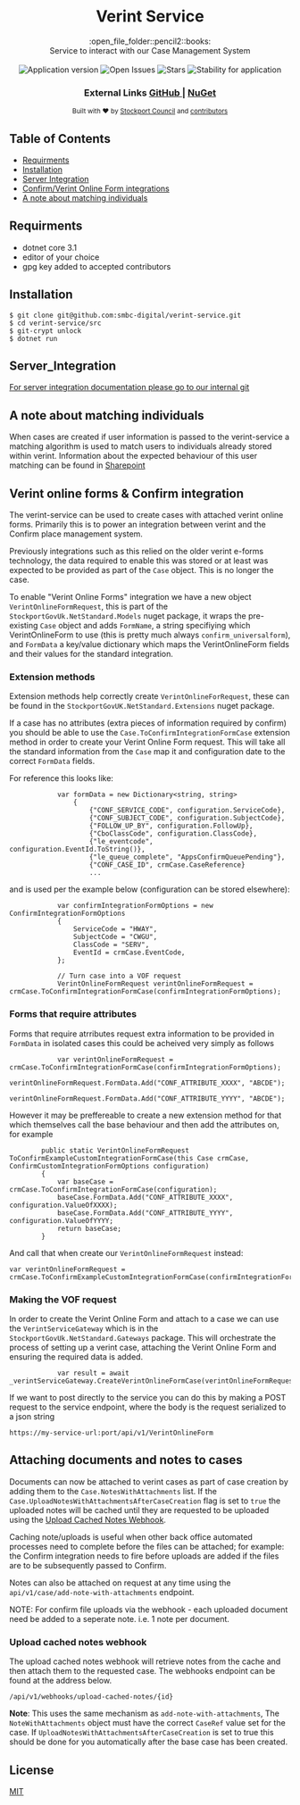 <h1 align="center">Verint Service</h1>

<div align="center">
  :open_file_folder::pencil2::books:
</div>
<div align="center">
Service to interact with our Case Management System
</div>

<br />

<div align="center">
  <img alt="Application version" src="https://img.shields.io/badge/version-1.0.0-brightgreen.svg?style=flat-square" />
  <img alt="Open Issues" src="https://img.shields.io/github/issues/smbc-digital/verint-service">
    <img alt="Stars" src="https://img.shields.io/github/stars/smbc-digital/verint-service">
  <img alt="Stability for application" src="https://img.shields.io/badge/stability-stable-brightgreen.svg?style=flat-square" />
</div>

<div align="center">
  <h3>
    External Links
    <a href="https://github.com/smbc-digital">
      GitHub
    </a>
    <span> | </span>
    <a href="https://www.nuget.org/profiles/Stockport-Council">
      NuGet
    </a>
  </h3>
</div>

<div align="center">
  <sub>Built with ❤︎ by
  <a href="https://www.stockport.gov.uk">Stockport Council</a> and
  <a href="">
    contributors
  </a>
</div>


## Table of Contents
- [Requirments](#requirments)
- [Installation](#installation)
- [Server Integration](#server_integration) 
- [Confirm/Verint Online Form integrations](#Confirm-and-Verint-Online-Form-integrations)
- [A note about matching individuals](#a-note-about-matching-individuals)

## Requirments
- dotnet core 3.1
- editor of your choice
- gpg key added to accepted contributors


## Installation
```console
$ git clone git@github.com:smbc-digital/verint-service.git
$ cd verint-service/src
$ git-crypt unlock
$ dotnet run
```

## Server_Integration

[For server integration documentation please go to our internal git](https://git.stockport.gov.uk/devs/dts-documentation/wikis/Verint-Service-Integration)

## A note about matching individuals

When cases are created if user information is passed to the verint-service a matching algorithm is used to match users to individuals already stored within verint. Information about the expected behaviour of this user matching can be found in [Sharepoint](https://stockportcouncil.sharepoint.com/:w:/r/sites/col/dbd/_layouts/15/doc2.aspx?sourcedoc=%7B42D5148B-1BB4-4C1A-BCEE-F4C490C39FC8%7D&file=Verint%20user%20matching%20scoring%20.docx&action=default&mobileredirect=true&cid=c521fe92-43fa-4708-b88d-6b3e856f33a6)

## Verint online forms & Confirm integration

The verint-service can be used to create cases with attached verint online forms. Primarily this is to power an integration between verint and the Confirm place management system.

Previously integrations such as this relied on the older verint e-forms technology, the data required to enable this was stored or at least was expected to be provided as part of the `Case` object. This is no longer the case.

To enable "Verint Online Forms" integration we have a new object `VerintOnlineFormRequest`, this is part of the `StockportGovUk.NetStandard.Models` nuget package, it wraps the pre-existing `Case` object and adds `FormName`, a string specifiying which VerintOnlineForm to use (this is pretty much always `confirm_universalform`), and `FormData` a key/value dictionary which maps the VerintOnlineForm fields and their values for the standard integration.

### Extension methods

Extension methods help correctly create `VerintOnlineForRequest`, these can be found in the `StockportGovUK.NetStandard.Extensions` nuget package.

If a case has no attributes (extra pieces of information required by confirm) you should be able to use the `Case.ToConfirmIntegrationFormCase` extension method in order to create your Verint Online Form request. This will take all the standard information from the `Case` map it and configuration date to the correct `FormData` fields.

For reference this looks like:

```
            var formData = new Dictionary<string, string>
                {
                    {"CONF_SERVICE_CODE", configuration.ServiceCode},
                    {"CONF_SUBJECT_CODE", configuration.SubjectCode},
                    {"FOLLOW_UP_BY", configuration.FollowUp},
                    {"CboClassCode", configuration.ClassCode},
                    {"le_eventcode", configuration.EventId.ToString()},
                    {"le_queue_complete", "AppsConfirmQueuePending"},
                    {"CONF_CASE_ID", crmCase.CaseReference}
                    ...
```

and is used per the example below (configuration can be stored elsewhere):

```
            var confirmIntegrationFormOptions = new ConfirmIntegrationFormOptions
            {
                ServiceCode = "HWAY",
                SubjectCode = "CWGU",
                ClassCode = "SERV",
                EventId = crmCase.EventCode,
            };

            // Turn case into a VOF request
            VerintOnlineFormRequest verintOnlineFormRequest = crmCase.ToConfirmIntegrationFormCase(confirmIntegrationFormOptions);
```

### Forms that require attributes

Forms that require atrributes request extra information to be provided in `FormData` in isolated cases this could be acheived very simply as follows 

```
            var verintOnlineFormRequest = crmCase.ToConfirmIntegrationFormCase(confirmIntegrationFormOptions);
            verintOnlineFormRequest.FormData.Add("CONF_ATTRIBUTE_XXXX", "ABCDE");
            verintOnlineFormRequest.FormData.Add("CONF_ATTRIBUTE_YYYY", "ABCDE");
```

However it may be preffereable to create a new extension method for that which themselves call the base behaviour and then add the attributes on, for example

```
        public static VerintOnlineFormRequest ToConfirmExampleCustomIntegrationFormCase(this Case crmCase, ConfirmCustomIntegrationFormOptions configuration)
        {
            var baseCase = crmCase.ToConfirmIntegrationFormCase(configuration);
            baseCase.FormData.Add("CONF_ATTRIBUTE_XXXX", configuration.ValueOfXXXX);
            baseCase.FormData.Add("CONF_ATTRIBUTE_YYYY", configuration.ValueOfYYYY;
            return baseCase;
        }
 ```
 
 And call that when create our `VerintOnlineFormRequest` instead:
 
 ```
 var verintOnlineFormRequest = crmCase.ToConfirmExampleCustomIntegrationFormCase(confirmIntegrationFormOptions);
 ```
 
 ### Making the VOF request
 
In order to create the Verint Online Form and attach to a case we can use the `VerintServiceGateway` which is in the `StockportGovUk.NetStandard.Gateways` package. This will orchestrate the process of setting up a verint case, attaching the Verint Online Form and ensuring the required data is added.

```
            var result = await _verintServiceGateway.CreateVerintOnlineFormCase(verintOnlineFormRequest);
```

If we want to post directly to the service you can do this by making a POST request to the service endpoint, where the body is the request serialized to a json string

```https://my-service-url:port/api/v1/VerintOnlineForm```

## Attaching documents and notes to cases

Documents can now be attached to verint cases as part of case creation by adding them to the `Case.NotesWithAttachments` list. If the `Case.UploadNotesWithAttachmentsAfterCaseCreation` flag is set to `true` the uploaded notes will be cached until they are requested to be uploaded using the [Upload Cached Notes Webhook](#Upload-Cached-Notes-Webhook). 

Caching note/uploads is useful when other back office automated processes need to complete before the files can be attached; for example: the Confirm integration needs to fire before uploads are added if the files are to be subsequently passed to Confirm.

Notes can also be attached on request at any time using the `api/v1/case/add-note-with-attachments` endpoint.

NOTE: For confirm file uploads via the webhook - each uploaded document need be added to a seperate note. i.e. 1 note per document.

### Upload cached notes webhook

The upload cached notes webhook will retrieve notes from the cache and then attach them to the requested case. The webhooks endpoint can be found at the address below.

```/api/v1/webhooks/upload-cached-notes/{id}```

**Note**: This uses the same mechanism as `add-note-with-attachments`, The `NoteWithAttachments` object must have the correct `CaseRef` value set for the case. If `UploadNotesWithAttachmentsAfterCaseCreation` is set to true this should be done for you automatically after the base case has been created.

## License
[MIT](https://tldrlegal.com/license/mit-license)
